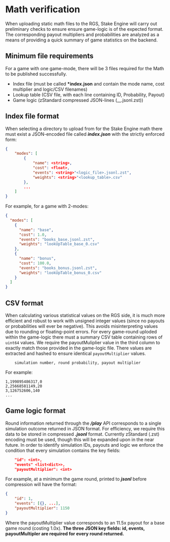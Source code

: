 # Math verification

When uploading static math files to the RGS, Stake Engine will carry out preliminary checks to ensure ensure game-logic is of the expected format. The corresponding payout multipliers and probabilities are analyzed as a means of providing a quick summary of game statistics on the backend.

## Minimum file requirements

For a game with one game-mode, there will be 3 files required for the Math to be published successfully.

- Index file (must be called **\*index.json** and contain the mode name, cost multiplier and logic/CSV filenames)
- Lookup table (CSV file, with each line containing ID, Probability, Payout)
- Game logic (zStandard compressed JSON-lines (\_\_.jsonl.zst))

## Index file format

When selecting a directory to upload from for the Stake Engine math there must exist a JSON-encoded file called **_index.json_** with the strictly enforced form:

```json
{
    "modes": [
        {
            "name": <string>,
            "cost": <float>,
            "events": <string>"<logic_file>.jsonl.zst",
            "weights": <string>"<lookup_table>.csv"
        },
        ...
    ]
}
```

For example, for a game with 2-modes:

```json
{
  "modes": [
    {
      "name": "base",
      "cost": 1.0,
      "events": "books_base.jsonl.zst",
      "weights": "lookUpTable_base_0.csv"
    },
    {
      "name": "bonus",
      "cost": 100.0,
      "events": "books_bonus.jsonl.zst",
      "weights": "lookUpTable_bonus_0.csv"
    }
  ]
}
```

## CSV format

When calculating various statistical values on the RGS side, it is much more efficient and robust to work with unsigned integer values (since no payouts or probabilities will ever be negative). This avoids misinterpreting values due to rounding or floating-point errors. For every game-round uploded within the game-logic there must a summary CSV table containing rows of `uint64` values. We require the payoutMuliplier value in the third column to exactly match those provided in the game-logic file. There values are extracted and hashed to ensure identical `payoutMultiplier` values.

```csv
    simulation number, round probability, payout multiplier
```

For example:

```csv
1,199895486317,0
2,25668581149,20
3,126752606,140
...
```

## Game logic format

Round information returned through the **_/play_** API corresponds to a single simulation outcome returned in JSON format. For efficiency, we require this data to be stored in compressed **_.jsonl_** format. Currently zStandard (.zst) encoding must be used, though this will be expanded upon in the near future. In order to identify simulation IDs, payouts and logic we enforce the condition that every simulation contains the key fields:

```json
    "id": <int>,
    "events" <list<dict>>,
    "payoutMultiplier": <int>
```

For example, at a minimum the game round, printed to **_jsonl_** before compression will have the format:

```json
{
    "id": 1,
    "events": [{}, ...],
    "payoutMultiplier": 1150
}
```

Where the payoutMultiplier value corresponds to an 11.5x payout for a base game round (costing 1.0x). **The three JSON key fields: id, events, payoutMultipler are required for every round returned.**
